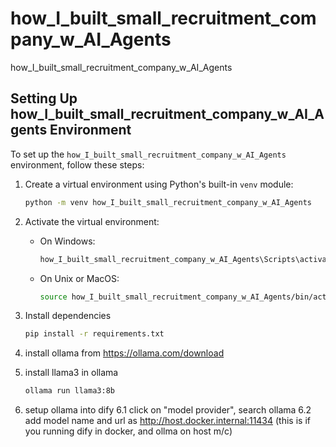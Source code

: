 # how_I_built_small_recruitment_company_w_AI_Agents
how_I_built_small_recruitment_company_w_AI_Agents

## Setting Up how_I_built_small_recruitment_company_w_AI_Agents Environment
To set up the `how_I_built_small_recruitment_company_w_AI_Agents` environment, follow these steps:

1. Create a virtual environment using Python's built-in `venv` module:

    ```bash
    python -m venv how_I_built_small_recruitment_company_w_AI_Agents
    ```

2. Activate the virtual environment:

    - On Windows:

        ```bash
        how_I_built_small_recruitment_company_w_AI_Agents\Scripts\activate
        ```

    - On Unix or MacOS:

        ```bash
        source how_I_built_small_recruitment_company_w_AI_Agents/bin/activate
        ```

3. Install dependencies 
   ```bash
   pip install -r requirements.txt
   ```
   
4. install ollama from https://ollama.com/download

5. install llama3 in ollama
   ```bash
   ollama run llama3:8b          
   ```
6. setup ollama into dify
   6.1 click on "model provider", search ollama
   6.2 add model name and url as  http://host.docker.internal:11434  (this is if you running dify in docker, and ollma on host m/c) 



